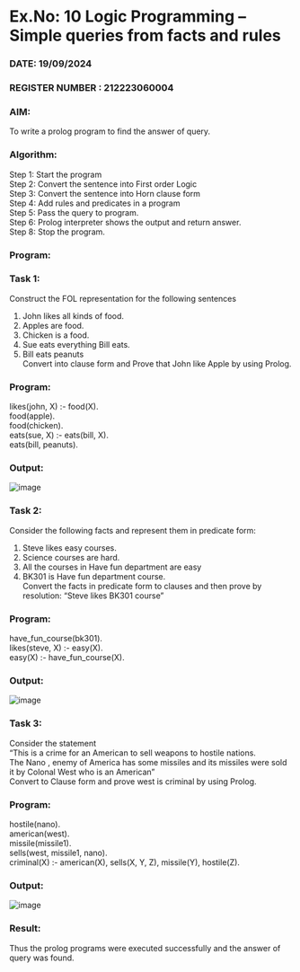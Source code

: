 # Ex.No: 10  Logic Programming –  Simple queries from facts and rules
### DATE:   19/09/2024                                                                         
### REGISTER NUMBER : 212223060004
### AIM: 
To write a prolog program to find the answer of query. 
###  Algorithm:
 Step 1: Start the program <br> 
 Step 2: Convert the sentence into First order Logic  <br> 
 Step 3:  Convert the sentence into Horn clause form  <br> 
 Step 4: Add rules and predicates in a program   <br> 
 Step 5:  Pass the query to program. <br> 
 Step 6: Prolog interpreter shows the output and return answer. <br> 
 Step 8:  Stop the program.
### Program:
### Task 1:
Construct the FOL representation for the following sentences <br> 
1.	John likes all kinds of food.  <br> 
2.	Apples are food.  <br> 
3.	Chicken is a food.  <br> 
4.	Sue eats everything Bill eats. <br> 
5.	 Bill eats peanuts  <br> 
   Convert into clause form and Prove that John like Apple by using Prolog. <br> 
### Program:
likes(john, X) :- food(X).<br>
food(apple).<br>
food(chicken).<br>
eats(sue, X) :- eats(bill, X).<br>
eats(bill, peanuts).<br>


### Output:
![image](https://github.com/user-attachments/assets/9037b70e-eac2-427a-ab30-b7ead2a2c5df)


### Task 2:
Consider the following facts and represent them in predicate form: <br>              
1.	Steve likes easy courses. <br> 
2.	Science courses are hard. <br> 
3. All the courses in Have fun department are easy <br> 
4. BK301 is Have fun department course.<br> 
Convert the facts in predicate form to clauses and then prove by resolution: “Steve likes BK301 course”<br> 

### Program:
have_fun_course(bk301).<br>
likes(steve, X) :- easy(X).<br>
easy(X) :- have_fun_course(X).<br>

### Output:
![image](https://github.com/user-attachments/assets/1f1dcb9a-3ae0-4269-9c63-2d727bdf44ab)

### Task 3:
Consider the statement <br> 
“This is a crime for an American to sell weapons to hostile nations. <br>
The Nano , enemy of America has some missiles and its missiles were sold it by Colonal West who is an American” <br> 
Convert to Clause form and prove west is criminal by using Prolog.<br> 
### Program:
hostile(nano).<br>
american(west).<br>
missile(missile1).<br>
sells(west, missile1, nano).<br>
criminal(X) :- american(X), sells(X, Y, Z), missile(Y), hostile(Z).<br>

### Output:
![image](https://github.com/user-attachments/assets/6d4ce6a0-594b-4a34-b6a4-28d43efabd61)

### Result:
Thus the prolog programs were executed successfully and the answer of query was found.
